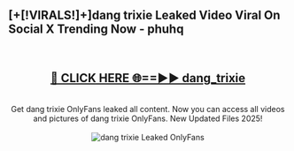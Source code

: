 <h2>[+[!VIRALS!]+]dang trixie Leaked Video Viral On Social X Trending Now - phuhq</h2>
<br>
<div align="center">
<h2><a href="https://libra.edu.pl?dang_trixie" rel="nofollow">🔴 CLICK HERE 🌐==►► dang_trixie</a></h2>
<br>
Get dang trixie OnlyFans leaked all content. Now you can access all videos and pictures of dang trixie OnlyFans. New Updated Files 2025!
<br>
<br>
<a href="https://libra.edu.pl?dang_trixie" rel="nofollow" data-target="animated-image.originalLink"><img src="https://i.ibb.co.com/WyWwxjT/player-gif2.gif" alt="dang trixie Leaked OnlyFans" style="max-width: 100%; display: inline-block;" data-target="animated-image.originalImage"></a>
</div>
<br>